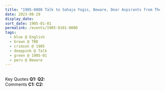 ```yaml
---
title: "1905-0000 Talk to Sahaja Yogis, Beware, Dear Aspirants from The Life Eternal, 1980 Issue, Page 25"
date: 2023-08-29
display_date: 
sort_date: 1905-01-01
permalink: /events/1905-0101-0000
tags:
  - blue @ English
  - brown @ TBD
  - crimson @ 1905
  - deeppink @ Talk
  - green @ 1905-01
  - peru @ Beware
---
```


<br>

<wave-list>
  <list-title color="DarkSeaGreen" width="55">Key Quotes</list-title>
  <list-item color="BlanchedAlmond" width="280"><b>Q1:</b> <i></i></list-item>
  <list-item color="Lavender" width="280"><b>Q2:</b> <i></i></list-item>
</wave-list>

<br>

<wave-list>
  <list-title color="DarkSeaGreen" width="55">Comments</list-title>
  <list-item color="BlanchedAlmond" width="280"><b>C1:</b> <i></i></list-item>
  <list-item color="Lavender" width="280"><b>C2:</b> <i></i></list-item>
</wave-list>